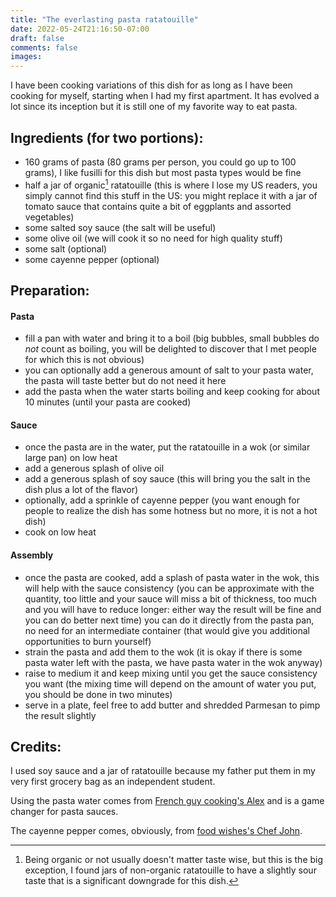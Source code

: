 ```yaml
---
title: "The everlasting pasta ratatouille"
date: 2022-05-24T21:16:50-07:00
draft: false
comments: false
images:
---
```


I have been cooking variations of this dish for as long as I have been cooking for myself, starting when I had my first apartment.
It has evolved a lot since its inception but it is still one of my favorite way to eat pasta.

## Ingredients (for two portions):

* 160 grams of pasta (80 grams per person, you could go up to 100 grams), I like fusilli for this dish but most pasta types would be fine
* half a jar of organic[^1] ratatouille (this is where I lose my US readers, you simply cannot find this stuff in the US: you might replace it with a jar of tomato sauce that contains quite a bit of eggplants and assorted vegetables)
* some salted soy sauce (the salt will be useful)
* some olive oil (we will cook it so no need for high quality stuff)
* some salt (optional)
* some cayenne pepper (optional)

[^1]: Being organic or not usually doesn't matter taste wise, but this is the big exception, I found jars of non-organic ratatouille to have a slightly sour taste that is a significant downgrade for this dish.

## Preparation:

#### Pasta

* fill a pan with water and bring it to a boil (big bubbles, small bubbles do *not* count as boiling, you will be delighted to discover that I met people for which this is not obvious)
* you can optionally add a generous amount of salt to your pasta water, the pasta will taste better but do not need it here
* add the pasta when the water starts boiling and keep cooking for about 10 minutes (until your pasta are cooked)

#### Sauce

* once the pasta are in the water, put the ratatouille in a wok (or similar large pan) on low heat
* add a generous splash of olive oil
* add a generous splash of soy sauce (this will bring you the salt in the dish plus a lot of the flavor)
* optionally, add a sprinkle of cayenne pepper (you want enough for people to realize the dish has some hotness but no more, it is not a hot dish)
* cook on low heat 

#### Assembly

* once the pasta are cooked, add a splash of pasta water in the wok, this will help with the sauce consistency (you can be approximate with the quantity, too little and your sauce will miss a bit of thickness, too much and you will have to reduce longer: either way the result will be fine and you can do better next time) you can do it directly from the pasta pan, no need for an intermediate container (that would give you additional opportunities to burn yourself)
* strain the pasta and add them to the wok (it is okay if there is some pasta water left with the pasta, we have pasta water in the wok anyway)
* raise to medium it and keep mixing until you get the sauce consistency you want (the mixing time will depend on the amount of water you put, you should be done in two minutes)
* serve in a plate, feel free to add butter and shredded Parmesan to pimp the result slightly

## Credits:

I used soy sauce and a jar of ratatouille because my father put them in my very first grocery bag as an independent student.

Using the pasta water comes from [French guy cooking's Alex](https://youtu.be/Ng7GWl57nQM) and is a game changer for pasta sauces.

The cayenne pepper comes, obviously, from [food wishes's Chef John](https://foodwishes.blogspot.com/).
